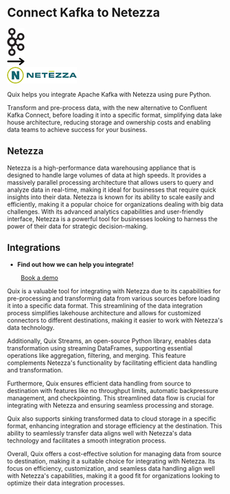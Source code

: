 # Connect Kafka to Netezza

<div class="connect-images cards blog-grid-card" markdown>
<div>
<img src="../images/kafka_logo.png" width="40px" />
</div>
<div>
<img src="../images/arrow.svg" width="40px" />
</div>
<div>
<img src="./images/netezza_1.jpg" />
</div>
</div>

Quix helps you integrate Apache Kafka with Netezza using pure Python.

Transform and pre-process data, with the new alternative to Confluent Kafka Connect, before loading it into a specific format, simplifying data lake house architecture, reducing storage and ownership costs and enabling data teams to achieve success for your business.

## Netezza

Netezza is a high-performance data warehousing appliance that is designed to handle large volumes of data at high speeds. It provides a massively parallel processing architecture that allows users to query and analyze data in real-time, making it ideal for businesses that require quick insights into their data. Netezza is known for its ability to scale easily and efficiently, making it a popular choice for organizations dealing with big data challenges. With its advanced analytics capabilities and user-friendly interface, Netezza is a powerful tool for businesses looking to harness the power of their data for strategic decision-making.

## Integrations

<div class="grid cards" markdown>

- __Find out how we can help you integrate!__

    <a class="md-button md-button--primary" href="https://quix.io/book-a-demo" target="_blank" style="margin:.5rem;">Book a demo</a>

</div>


Quix is a valuable tool for integrating with Netezza due to its capabilities for pre-processing and transforming data from various sources before loading it into a specific data format. This streamlining of the data integration process simplifies lakehouse architecture and allows for customized connectors to different destinations, making it easier to work with Netezza's data technology.

Additionally, Quix Streams, an open-source Python library, enables data transformation using streaming DataFrames, supporting essential operations like aggregation, filtering, and merging. This feature complements Netezza's functionality by facilitating efficient data handling and transformation.

Furthermore, Quix ensures efficient data handling from source to destination with features like no throughput limits, automatic backpressure management, and checkpointing. This streamlined data flow is crucial for integrating with Netezza and ensuring seamless processing and storage.

Quix also supports sinking transformed data to cloud storage in a specific format, enhancing integration and storage efficiency at the destination. This ability to seamlessly transfer data aligns well with Netezza's data technology and facilitates a smooth integration process.

Overall, Quix offers a cost-effective solution for managing data from source to destination, making it a suitable choice for integrating with Netezza. Its focus on efficiency, customization, and seamless data handling align well with Netezza's capabilities, making it a good fit for organizations looking to optimize their data integration processes.

